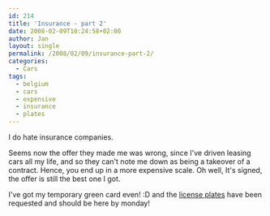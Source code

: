 ```yaml
---
id: 214
title: 'Insurance - part 2'
date: 2008-02-09T10:24:58+02:00
author: Jan
layout: single
permalink: /2008/02/09/insurance-part-2/
categories:
  - Cars
tags:
  - belgium
  - cars
  - expensive
  - insurance
  - plates
---
```

I do hate insurance companies.

Seems now the offer they made me was wrong, since I've driven leasing cars all my life, and so they can't note me down as being a takeover of a contract. Hence, you end up in a more expensive scale. Oh well, It's signed, the offer is still the best one I got.

I've got my temporary green card even! :D and the [license plates](http://en.wikipedia.org/wiki/License_plates_of_Belgium) have been requested and should be here by monday!